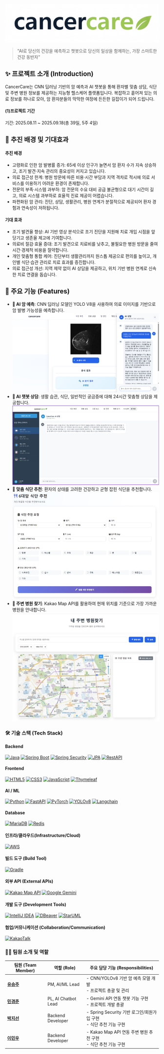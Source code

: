 ![우리팀 로고](./src/main/resources/static/img/pureCancerCareAI.png)
> "AI로 당신의 건강을 예측하고 챗봇으로 당신의 일상을 함께하는, 가장 스마트한 건강 동반자"

## ✨ 프로젝트 소개 (Introduction)
CancerCare는 CNN 딥러닝 기반의 암 예측과 AI 챗봇을 통해 환자별 맞춤 상담, 식단 및 주변 병원 정보를 제공하는 지능형 헬스케어 플랫폼입니다. 복잡하고 흩어져 있는 의료 정보를 하나로 모아, 암 환자분들의 막막한 여정에 든든한 길잡이가 되어 드립니다.

#### (1)프로젝트 기간
기간: 2025.08.11 ~ 2025.09.18(총 39일, 5주 4일)

## 🚀 추진 배경 및 기대효과
#### 추진 배경
- 고령화로 인한 암 발병률 증가: 65세 이상 인구가 늘면서 암 환자 수가 지속 상승하고, 조기 발견·지속 관리의 중요성이 커지고 있습니다.
- 의료 접근성 한계: 병원 방문에 따른 비용·시간 부담과 지역 격차로 적시에 의료 서비스를 이용하기 어려운 환경이 존재합니다.
- 전문의 부족·시스템 과부하: 암 전문의 수요 대비 공급 불균형으로 대기 시간이 길고, 의료 시스템 과부하로 효율적 진료 제공이 어렵습니다.
- 파편화된 암 관리: 진단, 상담, 생활관리, 병원 연계가 분절적으로 제공되어 환자 경험과 연속성이 저하됩니다.

#### 기대 효과
- 조기 발견율 향상: AI 기반 영상 분석으로 조기 진단을 지원해 치료 개입 시점을 앞당기고 생존율 제고에 기여합니다.
- 의료비 절감·효율 증대: 조기 발견으로 치료비를 낮추고, 불필요한 병원 방문을 줄여 시간·경제적 비용을 절약합니다.
- 개인 맞춤형 통합 케어: 진단부터 생활관리까지 원스톱 제공으로 편의를 높이고, 개인별 식단·습관 관리로 치료 효과를 증진합니다.
- 의료 접근성 개선: 지역 제약 없이 AI 상담을 제공하고, 위치 기반 병원 연계로 신속한 치료 연결을 돕습니다.

## 🚀 주요 기능 (Features)

* **🔬 AI 암 예측**: CNN 딥러닝 모델인 YOLO V8을 사용하여 의료 이미지를 기반으로 암 발병 가능성을 예측합니다.
![이미지 진단](./src/main/resources/static/img/CancerCariChatbot2.png)
* **💬 AI 챗봇 상담**: 생활 습관, 식단, 일반적인 궁금증에 대해 24시간 맞춤형 상담을 제공합니다.
![챗봇](./src/main/resources/static/img/CancerCareChat2.JPG)
* **🥗 맞춤 식단 추천**: 환자의 상태를 고려한 건강하고 균형 잡힌 식단을 추천합니다.
![식단](./src/main/resources/static/img/CancerFood.JPG)
* **🏥 주변 병원 찾기**: Kakao Map API를 활용하여 현재 위치를 기준으로 가장 가까운 병원을 안내합니다.
![병원](./src/main/resources/static/img/CancaerHospital.JPG)

### 🛠️ 기술 스택 (Tech Stack)

#### **Backend**
[![Java](https://img.shields.io/badge/Java-007396?style=for-the-badge&logo=openjdk&logoColor=white)](https://openjdk.org/)
[![Spring Boot](https://img.shields.io/badge/Spring_Boot-6DB33F?style=for-the-badge&logo=spring-boot&logoColor=white)](https://spring.io/projects/spring-boot)
[![Spring Security](https://img.shields.io/badge/Spring_Security-6DB33F?style=for-the-badge&logo=spring&logoColor=white)](https://spring.io/projects/spring-security)
[![JPA](https://img.shields.io/badge/JPA-6DB33F?style=for-the-badge&logo=hibernate&logoColor=white)](https://jakarta.ee/specifications/persistence/)
[![RestAPI](https://img.shields.io/badge/RestAPI-000000?style=for-the-badge)](https://restfulapi.net/)

#### **Frontend**
[![HTML5](https://img.shields.io/badge/HTML5-E34F26?style=for-the-badge&logo=html5&logoColor=white)](https://developer.mozilla.org/en-US/docs/Web/Guide/HTML/HTML5)
[![CSS3](https://img.shields.io/badge/CSS3-1572B6?style=for-the-badge&logo=css3&logoColor=white)](https://developer.mozilla.org/en-US/docs/Web/CSS)
[![JavaScript](https://img.shields.io/badge/JavaScript-F7DF1E?style=for-the-badge&logo=javascript&logoColor=black)](https://developer.mozilla.org/en-US/docs/Web/JavaScript)
[![Thymeleaf](https://img.shields.io/badge/Thymeleaf-005F0F?style=for-the-badge&logo=thymeleaf&logoColor=white)](https://www.thymeleaf.org/)

#### **AI / ML**
[![Python](https://img.shields.io/badge/Python-3776AB?style=for-the-badge&logo=python&logoColor=white)](https://www.python.org)
[![FastAPI](https://img.shields.io/badge/FastAPI-009688?style=for-the-badge&logo=fastapi&logoColor=white)](https://fastapi.tiangolo.com/)
[![PyTorch](https://img.shields.io/badge/PyTorch-EE4C2C?style=for-the-badge&logo=pytorch&logoColor=white)](https://pytorch.org/)
[![YOLOv8](https://img.shields.io/badge/YOLOv8-00467F?style=for-the-badge)](https://github.com/ultralytics/ultralytics)
[![Langchain](https://img.shields.io/badge/Langchain-000000?style=for-the-badge)](https://www.langchain.com/)

#### **Database**
[![MariaDB](https://img.shields.io/badge/MariaDB-003545?style=for-the-badge&logo=mariadb&logoColor=white)](https://mariadb.org/)
[![Redis](https://img.shields.io/badge/Redis-DC382D?style=for-the-badge&logo=redis&logoColor=white)](https://redis.io/)

#### **인프라/클라우드(Infrastructure/Cloud)**
[![AWS](https://img.shields.io/badge/AWS-FF9900?style=for-the-badge&logo=amazon-aws&logoColor=white)](https://aws.amazon.com/)

#### **빌드 도구 (Build Tool)**
[![Gradle](https://img.shields.io/badge/Gradle-02303A?style=for-the-badge&logo=gradle&logoColor=white)](https://gradle.org/)

#### **외부 API (External APIs)**
[![Kakao Map API](https://img.shields.io/badge/Kakao_Map_API-FFCD00?style=for-the-badge&logo=kakao&logoColor=black)](https://apis.map.kakao.com/)
[![Google Gemini](https://img.shields.io/badge/Google_Gemini-8E75B7?style=for-the-badge&logo=google-gemini&logoColor=white)](https://deepmind.google/technologies/gemini/)

#### **개발 도구 (Development Tools)**
[![IntelliJ IDEA](https://img.shields.io/badge/IntelliJ_IDEA-000000?style=for-the-badge&logo=intellij-idea&logoColor=white)](https://www.jetbrains.com/idea/)
[![DBeaver](https://img.shields.io/badge/DBeaver-382923?style=for-the-badge&logo=dbeaver&logoColor=white)](https://dbeaver.io/)
[![StarUML](https://img.shields.io/badge/StarUML-233B56?style=for-the-badge&logo=staruml&logoColor=white)](http://staruml.io/)

#### **협업/커뮤니케이션 (Collaboration/Communication)**
[![KakaoTalk](https://img.shields.io/badge/KakaoTalk-FFCD00?style=for-the-badge&logo=kakao&logoColor=black)](https://www.kakaocorp.com/service/KakaoTalk)

### **👨‍💻 팀원 소개 및 역할**
| 팀원 (Team Member) | 역할 (Role) | 주요 담당 기능 (Responsibilities) |
| --- | --- | --- |
| [**유승주**](https://github.com/pheonixpark) | PM, AI/ML Lead | - CNN/YOLOv8 기반 암 예측 모델 개발<br>- 프로젝트 총괄 및 관리 |
| [**민경준**](https://github.com/minkj98) | PL, AI Chatbot Lead | - Gemini API 연동 챗봇 기능 구현<br>- 프로젝트 개발 총괄 |
| [**박지선**](https://github.com/dodidosid) | Backend Developer | - Spring Security 기반 로그인/회원가입 구현<br>- 식단 추천 기능 구현 |
| [**이민우**](https://github.com/LeeMinWoo98) | Backend Developer | - Kakao Map API 연동 주변 병원 추천 구현<br>- 식단 추천 기능 구현 |

